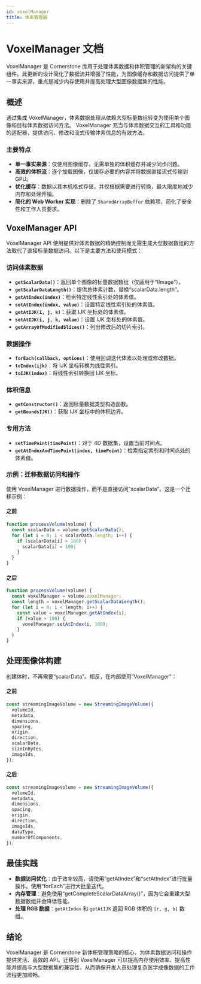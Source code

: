 ```yaml
---
id: voxelManager
title: 体素管理器
---
```


# VoxelManager 文档

VoxelManager 是 Cornerstone 库用于处理体素数据和体积管理的新架构的关键组件。此更新的设计简化了数据流并增强了性能，为图像缓存和数据访问提供了单一事实来源，重点是减少内存使用并提高处理大型图像数据集的性能。

## 概述

通过集成 VoxelManager，体素数据处理从依赖大型标量数组转变为使用单个图像和目标体素数据访问方法。 VoxelManager 充当与体素数据交互的工具和功能的适配器，提供访问、修改和流式传输体素信息的有效方法。

### 主要特点

- **单一事实来源**：仅使用图像缓存，无需单独的体积缓存并减少同步问题。
- **高效的体积流**：逐个加载图像，仅缓存必要的内容并将数据直接流式传输到 GPU。
- **优化缓存**：数据以其本机格式存储，并仅根据需要进行转换，最大限度地减少内存和处理开销。
- **简化的 Web Worker 实现**：删除了 `SharedArrayBuffer` 依赖项，简化了安全性和工作人员要求。

## VoxelManager API

VoxelManager API 使用提供对体素数据的精确控制而无需生成大型数据数组的方法取代了直接标量数据访问。以下是主要方法和使用模式：

### 访问体素数据

- **`getScalarData()`**：返回单个图像的标量数据数组（仅适用于“IImage”）。
- **`getScalarDataLength()`**：提供总体素计数，替换“scalarData.length”。
- **`getAtIndex(index)`**：检索特定线性索引处的体素值。
- **`setAtIndex(index, value)`**：设置特定线性索引处的体素值。
- **`getAtIJK(i, j, k)`**：获取 IJK 坐标处的体素值。
- **`setAtIJK(i, j, k, value)`**：设置 IJK 坐标处的体素值。
- **`getArrayOfModifiedSlices()`**：列出修改后的切片索引。

### 数据操作

- **`forEach(callback, options)`**：使用回调迭代体素以处理或修改数据。
- **`toIndex(ijk)`**：将 IJK 坐标转换为线性索引。
- **`toIJK(index)`**：将线性索引转换回 IJK 坐标。

### 体积信息

- **`getConstructor()`**：返回标量数据类型构造函数。
- **`getBoundsIJK()`**：获取 IJK 坐标中的体积边界。

### 专用方法

- **`setTimePoint(timePoint)`**：对于 4D 数据集，设置当前时间点。
- **`getAtIndexAndTimePoint(index, timePoint)`**：检索指定索引和时间点处的体素值。

### 示例：迁移数据访问和操作

使用 VoxelManager 进行数据操作，而不是直接访问“scalarData”。这是一个迁移示例：

#### 之前

```javascript
function processVolume(volume) {
  const scalarData = volume.getScalarData();
  for (let i = 0; i < scalarData.length; i++) {
    if (scalarData[i] > 100) {
      scalarData[i] = 100;
    }
  }
}
```

#### 之后

```javascript
function processVolume(volume) {
  const voxelManager = volume.voxelManager;
  const length = voxelManager.getScalarDataLength();
  for (let i = 0; i < length; i++) {
    const value = voxelManager.getAtIndex(i);
    if (value > 100) {
      voxelManager.setAtIndex(i, 100);
    }
  }
}
```

## 处理图像体构建

创建体时，不再需要“scalarData”。相反，在内部使用“VoxelManager”：

#### 之前

```typescript
const streamingImageVolume = new StreamingImageVolume({
  volumeId,
  metadata,
  dimensions,
  spacing,
  origin,
  direction,
  scalarData,
  sizeInBytes,
  imageIds,
});
```

#### 之后

```typescript
const streamingImageVolume = new StreamingImageVolume({
  volumeId,
  metadata,
  dimensions,
  spacing,
  origin,
  direction,
  imageIds,
  dataType,
  numberOfComponents,
});
```

## 最佳实践

- **数据访问优化**：由于效率较高，请使用“getAtIndex”和“setAtIndex”进行批量操作。使用“forEach”进行大批量迭代。
- **内存管理**：避免使用“getCompleteScalarDataArray()”，因为它会重建大型数据数组并会降低性能。
- **处理 RGB 数据**：`getAtIndex` 和 `getAtIJK` 返回 RGB 体积的 `[r, g, b]` 数组。

## 结论

VoxelManager 是 Cornerstone 新体积管理策略的核心，为体素数据访问和操作提供灵活、高效的 API。迁移到 VoxelManager 可以提高内存使用效率、提高性能并提高与大型数据集的兼容性，从而确保开发人员处理复杂医学成像数据的工作流程更加顺畅。
